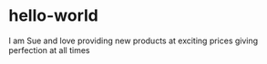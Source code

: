 # hello-world


I am Sue and love providing new products at exciting prices giving perfection at all times
